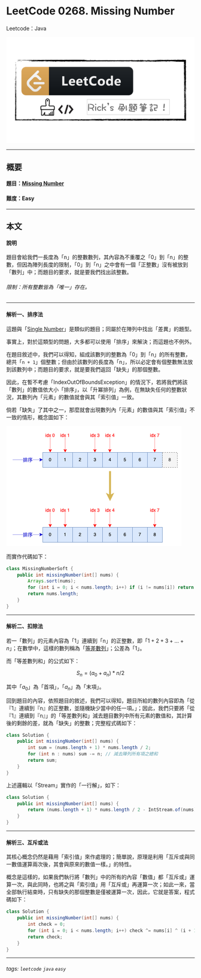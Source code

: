 # LeetCode 0268. Missing Number
Leetcode：Java

![](https://github.com/rickbsr/LeetCode/blob/main/pics/leetcode.png?raw=true)

---

## 概要

#### 題目：[Missing Number](https://leetcode.com/problems/missing-number/)

#### 難度：Easy

---

## 本文

#### 說明

題目會給我們一長度為「n」的整數數列，其內容為不重覆之「0」到「n」的整數，但因為陣列長度的限制，「0」到「n」之中會有一個「正整數」沒有被放到「數列」中；而題目的要求，就是要我們找出該整數。

###### 限制：所有整數皆為「唯一」存在。

---

#### 解析一、排序法

這題與「[Single Number](https://leetcode.com/problems/single-number/)」是類似的題目；同屬於在陣列中找出「差異」的題型。

事實上，對於這類型的問題，大多都可以使用「排序」來解決；而這題也不例外。

在題目敘述中，我們可以得知，組成該數列的整數為「0」到「n」的所有整數，總共「`n + 1`」個整數；但由於該數列的長度為「n」，所以必定會有個整數無法放到該數列中；而題目的要求，就是要我們返回「缺失」的那個整數。

因此，在暫不考慮「IndexOutOfBoundsException」的情況下，若將我們將該「數列」的數值依大小「排序」，以「升冪排列」為例，在無缺失任何的整數狀況，其數列內「元素」的數值就會與其「索引值」一致。

倘若「缺失」了其中之一，那麼就會出現數列內「元素」的數值與其「索引值」不一致的情形，概念圖如下：

![](https://github.com/rickbsr/LeetCode/blob/main/pics/0268_missing_number_sort.png?raw=true)

而實作代碼如下：

```java
class MissingNumberSoft {
    public int missingNumber(int[] nums) {
        Arrays.sort(nums);
        for (int i = 0; i < nums.length; i++) if (i != nums[i]) return i;
        return nums.length;
    }
}
```

---

#### 解析二、扣除法

若一「數列」的元素內容為「1」連續到「n」的正整數，即「$1 + 2 + 3 + ... + n$」；在數學中，這樣的數列稱為「[等差數列](https://en.wikipedia.org/wiki/Arithmetic_progression)」；公差為「1」。

而「等差數列和」的公式如下：

$$
S_n = (a_0 + a_n) * n / 2
$$

其中「$a_0$」為「首項」，「$a_n$」為「末項」。

回到題目的內容，依照題目的敘述，我們可以得知，題目所給的數列內容即為「從『1』連續到『n』的正整數，並隨機缺少當中的任一項。」；因此，我們只要將「從『1』連續到『n』」的「等差數列和」減去題目數列中所有元素的數值和，其計算後的剩餘的差，就為「缺失」的整數；完整程式碼如下：

```java
class Solution {
    public int missingNumber(int[] nums) {
        int sum = (nums.length + 1) * nums.length / 2;
        for (int n : nums) sum -= n; // 減去陣列所有項之總和
        return sum;
    }
}
```

上述邏輯以「Stream」實作的「一行解」，如下：

```java
class Solution {
    public int missingNumber(int[] nums) {
        return (nums.length + 1) * nums.length / 2 - IntStream.of(nums).sum();
    }
}
```

---

#### 解析三、互斥或法

其核心概念仍然是藉用「索引值」來作處理的；簡單說，原理是利用「互斥或與同一數值運算兩次後，其會與原來的數值一樣。」的特性。

概念是這樣的，如果我們執行將「數列」中的所有的內容「數值」都「互斥或」運算一次，與此同時，也將之與「索引值」用「互斥或」再運算一次；如此一來，當全部執行結束時，只有缺失的那個整數是僅被運算一次，因此，它就是答案，程式碼如下：

```java
class Solution {
    public int missingNumber(int[] nums) {
        int check = 0;
        for (int i = 0; i < nums.length; i++) check ^= nums[i] ^ (i + 1);
        return check;
    }
}
```

---

###### tags: `leetcode` `java` `easy`